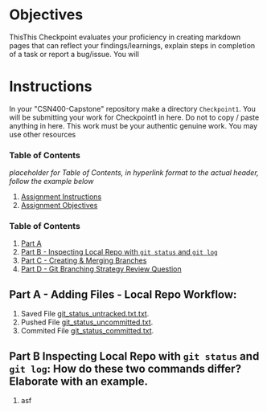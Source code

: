 # Objectives
ThisThis Checkpoint evaluates your proficiency in creating markdown pages that can reflect your findings/learnings, explain steps in completion of a task or report a bug/issue. You will 

# Instructions
In your "CSN400-Capstone" repository make a directory `Checkpoint1`. You will be submitting your work for Checkpoint1 in here. Do not to copy / paste anything in here. This work must be your authentic genuine work. You may use other resources 

### Table of Contents
_placeholder for Table of Contents, in hyperlink format to the actual header, follow the example below_
1. [Assignment Instructions](#instructions)
2. [Assignment Objectives](#objectives)

### Table of Contents
1. [Part A](#parta)
2. [Part B - Inspecting Local Repo with `git status` and `git log`](#PartB)
3. [Part C - Creating & Merging Branches](#PartC)
4. [Part D - Git Branching Strategy Review Question](PartD)

## Part A - Adding Files - Local Repo Workflow:
1. Saved File [git_status_untracked.txt.txt](https://github.com/102102191-myseneca/CSN400-Capstone/blob/main/Checkpoint2/git_status_untracked.txt.txt/).
2. Pushed File [git_status_uncommitted.txt](https://github.com/102102191-myseneca/CSN400-Capstone/blob/main/Checkpoint2/git_status_uncommitted.txt.txt/).
3. Commited File [git_status_committed.txt](https://github.com/102102191-myseneca/CSN400-Capstone/blob/main/Checkpoint2/git_status_committed.txt.txt/).

## Part B Inspecting Local Repo with `git status` and `git log`: How do these two commands differ? Elaborate with an example.
1. asf
